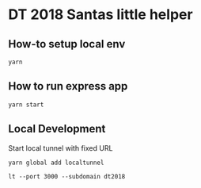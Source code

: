 # DT 2018 Santas little helper

## How-to setup local env

```shell
yarn
```

## How to run express app

`yarn start`

## Local Development

Start local tunnel with fixed URL 

```
yarn global add localtunnel

lt --port 3000 --subdomain dt2018
```
